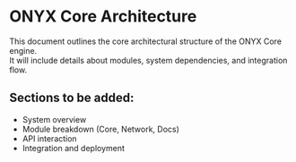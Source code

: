 # ONYX Core Architecture

This document outlines the core architectural structure of the ONYX Core engine.  
It will include details about modules, system dependencies, and integration flow.

## Sections to be added:
- System overview
- Module breakdown (Core, Network, Docs)
- API interaction
- Integration and deployment
